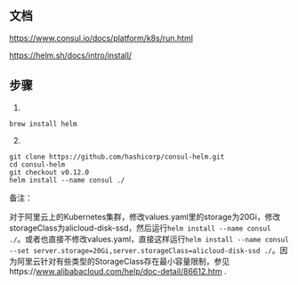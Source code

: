 ## 文档

https://www.consul.io/docs/platform/k8s/run.html

https://helm.sh/docs/intro/install/

## 步骤

1.

```shell
brew install helm
```

2.

```shell
git clone https://github.com/hashicorp/consul-helm.git
cd consul-helm
git checkout v0.12.0
helm install --name consul ./
```

备注：

对于阿里云上的Kubernetes集群，修改values.yaml里的storage为20Gi，修改storageClass为alicloud-disk-ssd，然后运行`helm install --name consul ./`。或者也直接不修改values.yaml，直接这样运行`helm install --name consul --set server.storage=20Gi,server.storageClass=alicloud-disk-ssd ./`。因为阿里云针对有些类型的StorageClass存在最小容量限制，参见https://www.alibabacloud.com/help/doc-detail/86612.htm .

